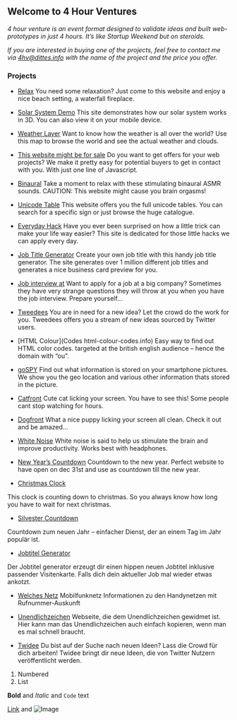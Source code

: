 ## Welcome to 4 Hour Ventures

_4 hour venture is an event format designed to validate ideas and built web-prototypes in just 4 hours. It’s like Startup Weekend but on steroids._

_If you are interested in buying one of the projects, feel free to contact me via 4hv@dittes.info with the name of the project and the price you offer._

### Projects

- [Relax](http://relax.li)
You need some relaxation? Just come to this website and enjoy a nice beach setting, a waterfall fireplace.

- [Solar System Demo](solarsystemdemo.com)
This site demonstrates how our solar system works in 3D. You can also view it on your mobile device.

- [Weather Layer](weatherlayer.com)
Want to know how the weather is all over the world? Use this map to browse the world and see the actual weather and clouds.

- [This website might be for sale](thiswebsitemightbeforsale.com)
Do you want to get offers for your web projects? We make it pretty easy for potential buyers to get in contact with you. With just one line of Javascript.

- [Binaural](binaural.co)
Take a moment to relax with these stimulating binaural ASMR sounds. CAUTION: This website might cause you brain orgasms!

- [Unicode Table](unicodetable.org)
This website offers you the full unicode tables. You can search for a specific sign or just browse the huge catalogue.

- [Everyday Hack](everydayhack.com)
Have you ever been surprised on how a little trick can make your life way easier? This site is dedicated for those little hacks we can apply every day.

- [Job Title Generator](jobtitle.co)
Create your own job title with this handy job title generator. The site generates over 1 million different job titles and generates a nice business card preview for you.

- [Job interview at](jobinterview.at)
Want to apply for a job at a big company? Sometimes they have very strange questions they will throw at you when you have the job interview. Prepare yourself…

- [Tweedees](tweedees.com)
You are in need for a new idea? Let the crowd do the work for you. Tweedees offers you a stream of new ideas sourced by Twitter users.

- [HTML Colour](Codes html-colour-codes.info)
Easy way to find out HTML color codes. targeted at the british english audience – hence the domain with “ou”.

- [goSPY](gospy.org)
Find out what information is stored on your smartphone pictures. We show you the geo location and various other information thats stored in the picture.

- [Catfront](catfront.com)
Cute cat licking your screen. You have to see this! Some people cant stop watching for hours.

- [Dogfront](dogfront.com)
What a nice puppy licking your screen all clean. Check it out and be amazed…

- [White Noise](white-noise.net)
White noise is said to help us stimulate the brain and improve productivity. Works best with headphones.

- [New Year’s Countdown](newyearscountdown.org)
Countdown to the new year. Perfect website to have open on dec 31st and use as countdown till the new year.

- [Christmas Clock](christmas-clock.com)

This clock is counting down to christmas. So you always know how long you have to wait for next christmas.

- [Silvester Countdown](silvestercountdown.de)

Countdown zum neuen Jahr – einfacher Dienst, der an einem Tag im Jahr populär ist.

- [Jobtitel Generator](jobtitel.com)

Der Jobtitel generator erzeugt dir einen hippen neuen Jobtitel inklusive passender Visitenkarte. Falls dich dein aktueller Job mal wieder etwas ankotzt.

- [Welches Netz](welchesnetz.de)
Mobilfunknetz Informationen zu den Handynetzen mit Rufnummer-Auskunft

- [Unendlichzeichen](unendlichzeichen.de)
Webseite, die dem Unendlichzeichen gewidmet ist. Hier kann man das Unendlichzeichen auch einfach kopieren, wenn man es mal schnell braucht.

- [Twidee](twidee.de)
Du bist auf der Suche nach neuen Ideen? Lass die Crowd für dich arbeiten! Twidee bringt dir neue Ideen, die von Twitter Nutzern veröffentlicht werden.





1. Numbered
2. List

**Bold** and _Italic_ and `Code` text

[Link](url) and ![Image](src)
